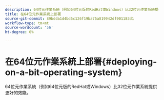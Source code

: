 ```yaml
---
description: 64位元作業系統（例如64位元版的RedHat或Windows）比32位元作業系統提供更好的效能。
title: 在64位元作業系統上部署
source-git-commit: 89bdda1d4bd5c126f19ba75a819942df901183d1
workflow-type: tm+mt
source-wordcount: '56'
ht-degree: 0%

---
```



# 在64位元作業系統上部署{#deploying-on-a-bit-operating-system}

64位元作業系統（例如64位元版的RedHat或Windows）比32位元作業系統提供更好的效能。

